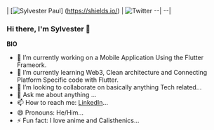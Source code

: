 | [![Sylvester Paul](https://img.shields.io/badge/sylvester-paul-David?style=social&logo=github
)] (https://shields.io/) | ![Twitter](https://img.shields.io/badge/sylvester-paul-David?style=social&logo=twitter
) --| --|

### Hi there, I'm Sylvester 👋

<b>BIO</b><br>
- 🔭 I’m currently working on a Mobile Application Using the Flutter Frameork.
- 🌱 I’m currently learning Web3, Clean architecture and Connecting Platform Specific code with Flutter.
- 👯 I’m looking to collaborate on basically anything Tech related...
- 💬 Ask me about anything ...
- 📫 How to reach me: [LinkedIn](https://www.linkedin.com/in/sylvester-paul-ebinehita-1176ab221 )...
- 😄 Pronouns: He/Him...
- ⚡ Fun fact: I love anime and Calisthenics...
<!--
**Sylvester-git/Sylvester-git** is a ✨ _special_ ✨ repository because its `README.md` (this file) appears on your GitHub profile.

Here are some ideas to get you started:

- 🔭 I’m currently working on ...
- 🌱 I’m currently learning ...
- 👯 I’m looking to collaborate on ...
- 🤔 I’m looking for help with ...
- 💬 Ask me about ...
- 📫 How to reach me: ...
- 😄 Pronouns: ...
- ⚡ Fun fact: ...
-->
